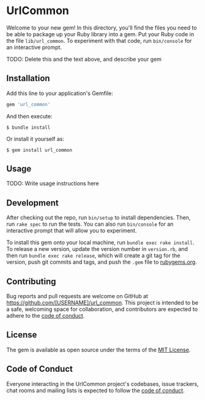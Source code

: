 # UrlCommon

Welcome to your new gem! In this directory, you'll find the files you need to be able to package up your Ruby library into a gem. Put your Ruby code in the file `lib/url_common`. To experiment with that code, run `bin/console` for an interactive prompt.

TODO: Delete this and the text above, and describe your gem

## Installation

Add this line to your application's Gemfile:

```ruby
gem 'url_common'
```

And then execute:

    $ bundle install

Or install it yourself as:

    $ gem install url_common

## Usage

TODO: Write usage instructions here

## Development

After checking out the repo, run `bin/setup` to install dependencies. Then, run `rake spec` to run the tests. You can also run `bin/console` for an interactive prompt that will allow you to experiment.

To install this gem onto your local machine, run `bundle exec rake install`. To release a new version, update the version number in `version.rb`, and then run `bundle exec rake release`, which will create a git tag for the version, push git commits and tags, and push the `.gem` file to [rubygems.org](https://rubygems.org).

## Contributing

Bug reports and pull requests are welcome on GitHub at https://github.com/[USERNAME]/url_common. This project is intended to be a safe, welcoming space for collaboration, and contributors are expected to adhere to the [code of conduct](https://github.com/[USERNAME]/url_common/blob/master/CODE_OF_CONDUCT.md).


## License

The gem is available as open source under the terms of the [MIT License](https://opensource.org/licenses/MIT).

## Code of Conduct

Everyone interacting in the UrlCommon project's codebases, issue trackers, chat rooms and mailing lists is expected to follow the [code of conduct](https://github.com/[USERNAME]/url_common/blob/master/CODE_OF_CONDUCT.md).
